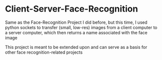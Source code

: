 # Client-Server-Face-Recognition
Same as the Face-Recognition Project I did before, but this time, I used python sockets to transfer (small, low-res) images from a client computer to a server computer, which then returns a name associated with the face image

This project is meant to be extended upon and can serve as a basis for other face recognition-related projects

